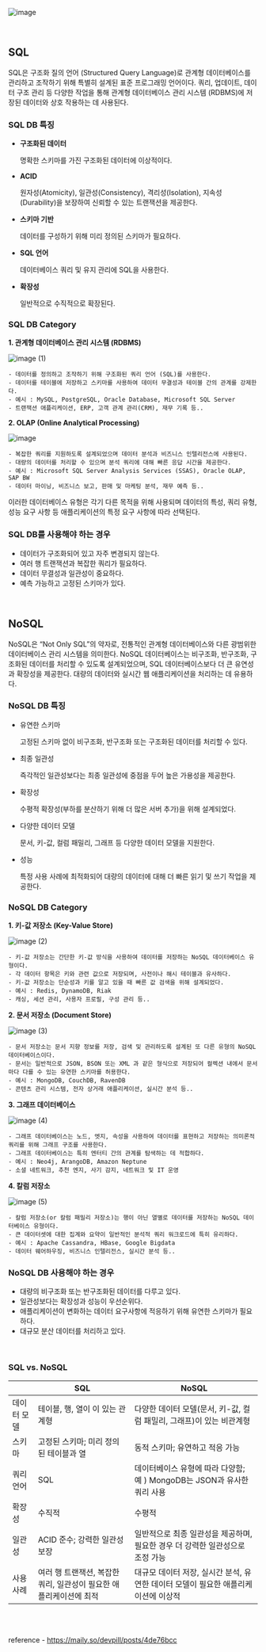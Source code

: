 ![image](https://github.com/user-attachments/assets/cd273af5-bc3a-496c-9c1a-7d6791aaa7d1)

<br>

## SQL

SQL은 구조화 질의 언어 (Structured Query Language)로 관계형 데이터베이스를 관리하고 조작하기 위해 특별히 설계된 표준 프로그래밍 언어이다. 쿼리, 업데이트, 데이터 구조 관리 등 다양한 작업을 통해 관계형 데이터베이스 관리 시스템 (RDBMS)에 저장된 데이터와 상호 작용하는 데 사용된다.

### SQL DB 특징

- **구조화된 데이터**
    
    명확한 스키마를 가진 구조화된 데이터에 이상적이다.
    
- **ACID**
    
    원자성(Atomicity), 일관성(Consistency), 격리성(Isolation), 지속성(Durability)을 보장하여 신뢰할 수 있는 트랜잭션을 제공한다.
    
- **스키마 기반**
    
    데이터를 구성하기 위해 미리 정의된 스키마가 필요하다.
    
- **SQL 언어**
    
    데이터베이스 쿼리 및 유지 관리에 SQL을 사용한다.
    
- **확장성**
    
    일반적으로 수직적으로 확장된다.

### SQL DB Category

**1. 관계형 데이터베이스 관리 시스템 (RDBMS)**

![image (1)](https://github.com/user-attachments/assets/dd0c26df-ce5e-4333-9ea5-227ab20e195c)

    - 데이터를 정의하고 조작하기 위해 구조화된 쿼리 언어 (SQL)를 사용한다.
    - 데이터를 테이블에 저장하고 스키마를 사용하여 데이터 무결성과 테이블 간의 관계를 강제한다.
    - 예시 : MySQL, PostgreSQL, Oracle Database, Microsoft SQL Server
    - 트랜잭션 애플리케이션, ERP, 고객 관계 관리(CRM), 재무 기록 등..

**2. OLAP (Online Analytical Processing)**

![image](https://github.com/user-attachments/assets/6071eea4-affc-403b-9bad-0e796f2fdfc3)

    - 복잡한 쿼리를 지원하도록 설계되었으며 데이터 분석과 비즈니스 인텔리전스에 사용된다.
    - 대량의 데이터를 처리할 수 있으며 분석 쿼리에 대해 빠른 응답 시간을 제공한다.
    - 예시 : Microsoft SQL Server Analysis Services (SSAS), Oracle OLAP, SAP BW
    - 데이터 마이닝, 비즈니스 보고, 판매 및 마케팅 분석, 재무 예측 등..

이러한 데이터베이스 유형은 각기 다른 목적을 위해 사용되며 데이터의 특성, 쿼리 유형, 성능 요구 사항 등 애플리케이션의 특정 요구 사항에 따라 선택된다.

### SQL DB를 사용해야 하는 경우

- 데이터가 구조화되어 있고 자주 변경되지 않는다.
- 여러 행 트랜잭션과 복잡한 쿼리가 필요하다.
- 데이터 무결성과 일관성이 중요하다.
- 예측 가능하고 고정된 스키마가 있다.

<br>


## NoSQL

NoSQL은 “Not Only SQL”의 약자로, 전통적인 관계형 데이터베이스와 다른 광범위한 데이터베이스 관리 시스템을 의미한다. 
NoSQL 데이터베이스는 비구조화, 반구조화, 구조화된 데이터를 처리할 수 있도록 설계되었으며, SQL 데이터베이스보다 더 큰 유연성과 확장성을 제공한다. 
대량의 데이터와 실시간 웹 애플리케이션을 처리하는 데 유용하다.

### NoSQL DB 특징

- 유연한 스키마
    
    고정된 스키마 없이 비구조화, 반구조화 또는 구조화된 데이터를 처리할 수 있다.
    
- 최종 일관성
    
    즉각적인 일관성보다는 최종 일관성에 중점을 두어 높은 가용성을 제공한다.
    
- 확장성
    
    수평적 확장성(부하를 분산하기 위해 더 많은 서버 추가)을 위해 설계되었다.
    
- 다양한 데이터 모델
    
    문서, 키-값, 컬럼 패밀리, 그래프 등 다양한 데이터 모델을 지원한다.
    
- 성능
    
    특정 사용 사례에 최적화되어 대량의 데이터에 대해 더 빠른 읽기 및 쓰기 작업을 제공한다.

### NoSQL DB Category

**1. 키-값 저장소 (Key-Value Store)**

![image (2)](https://github.com/user-attachments/assets/ae8d82c7-274f-4905-b97e-38c563527b9c)

    - 키-값 저장소는 간단한 키-값 방식을 사용하여 데이터를 저장하는 NoSQL 데이터베이스 유형이다.
    - 각 데이터 항목은 키와 관련 값으로 저장되며, 사전이나 해시 테이블과 유사하다.
    - 키-값 저장소는 단순성과 키를 알고 있을 때 빠른 값 검색을 위해 설계되었다.
    - 예시 : Redis, DynamoDB, Riak
    - 캐싱, 세션 관리, 사용자 프로필, 구성 관리 등..

**2. 문서 저장소 (Document Store)**

![image (3)](https://github.com/user-attachments/assets/688d0188-7b39-4a49-990f-61757946019a)

    - 문서 저장소는 문서 지향 정보를 저장, 검색 및 관리하도록 설계된 또 다른 유형의 NoSQL 데이터베이스이다.
    - 문서는 일반적으로 JSON, BSON 또는 XML 과 같은 형식으로 저장되어 컬렉션 내에서 문서마다 다를 수 있는 유연한 스키마를 허용한다.
    - 예시 : MongoDB, CouchDB, RavenDB
    - 콘텐츠 관리 시스템, 전자 상거래 애플리케이션, 실시간 분석 등..

**3. 그래프 데이터베이스**

![image (4)](https://github.com/user-attachments/assets/13896cd4-2df4-47ef-a967-ef3e95fed70d)

    - 그래프 데이터베이스는 노드, 엣지, 속성을 사용하여 데이터를 표현하고 저장하는 의미론적 쿼리를 위해 그래프 구조를 사용한다.
    - 그래프 데이터베이스는 특히 엔터티 간의 관계를 탐색하는 데 적합하다.
    - 예시 : Neo4j, ArangoDB, Amazon Neptune
    - 소셜 네트워크, 추천 엔지, 사기 감지, 네트워크 및 IT 운영

**4. 칼럼 저장소**

![image (5)](https://github.com/user-attachments/assets/02e163fb-3685-4830-bb57-e9f0187d0a02)

    - 칼럼 저장소(or 칼럼 패밀리 저장소)는 행이 아닌 열별로 데이터를 저장하는 NoSQL 데이터베이스 유형이다.
    - 큰 데이터셋에 대한 집계와 요약이 일반적인 분석적 쿼리 워크로드에 특히 유리하다.
    - 예시 : Apache Cassandra, HBase, Google Bigdata
    - 데이터 웨어하우징, 비즈니스 인텔리전스, 실시간 분석 등..

### NoSQL DB 사용해야 하는 경우

- 대량의 비구조화 또는 반구조화된 데이터를 다루고 있다.
- 일관성보다는 확장성과 성능이 우선순위다.
- 애플리케이션이 변화하는 데이터 요구사항에 적응하기 위해 유연한 스키마가 필요하다.
- 대규모 분산 데이터를 처리하고 있다.

<br>

### SQL vs. NoSQL

|  | SQL | NoSQL |
| --- | --- | --- |
| 데이터 모델 | 테이블, 행, 열이 이 있는 관계형 | 다양한 데이터 모델(문서, 키-값, 컬럼 패밀리, 그래프)이 있는 비관계형 |
| 스키마 | 고정된 스키마; 미리 정의된 테이블과 열 | 동적 스키마; 유연하고 적응 가능 |
| 쿼리 언어 | SQL | 데이터베이스 유형에 따라 다양함; 예 ) MongoDB는 JSON과 유사한 쿼리 사용 |
| 확장성 | 수직적 | 수평적 |
| 일관성 | ACID 준수; 강력한 일관성 보장 | 일반적으로 최종 일관성을 제공하며, 필요한 경우 더 강력한 일관성으로 조정 가능 |
| 사용 사례 | 여러 행 트랜잭션, 복잡한 쿼리, 일관성이 필요한 애플리케이션에 최적 | 대규모 데이터 저장, 실시간 분석, 유연한 데이터 모델이 필요한 애플리케이션에 이상적 |


<br>
<br>

reference - https://maily.so/devpill/posts/4de76bcc